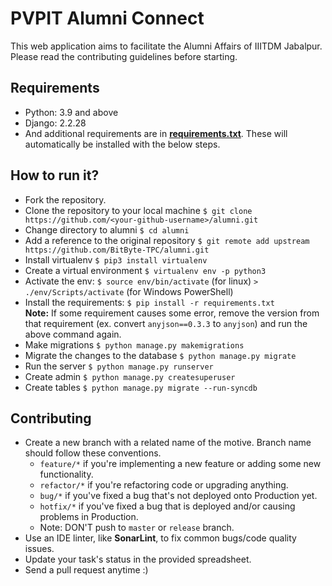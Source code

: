 # PVPIT Alumni Connect   
  This web application aims to facilitate the Alumni Affairs of IIITDM Jabalpur. Please read the contributing guidelines before starting.

## Requirements

 * Python: 3.9 and above
 * Django: 2.2.28 
 * And additional requirements are in [**requirements.txt**](./requirements.txt). These will automatically be installed with the below steps.


## How to run it?

  * Fork the repository.
  * Clone the repository to your local machine `$ git clone https://github.com/<your-github-username>/alumni.git`
  * Change directory to alumni `$ cd alumni`
  * Add a reference to the original repository `$ git remote add upstream https://github.com/BitByte-TPC/alumni.git`
  * Install virtualenv `$ pip3 install virtualenv`  
  * Create a virtual environment `$ virtualenv env -p python3`
  * Activate the env: `$ source env/bin/activate` (for linux) `> ./env/Scripts/activate` (for Windows PowerShell)
  * Install the requirements: `$ pip install -r requirements.txt`  
    **Note:** If some requirement causes some error, remove the version from that requirement (ex. convert `anyjson==0.3.3` to `anyjson`) and run the above command again.
  * Make migrations `$ python manage.py makemigrations`
  * Migrate the changes to the database `$ python manage.py migrate`
  * Run the server `$ python manage.py runserver`
  * Create admin `$ python manage.py createsuperuser`
  * Create tables `$ python manage.py migrate --run-syncdb`

## Contributing  
  * Create a new branch with a related name of the motive. Branch name should follow these conventions. 
    - `feature/*` if you're implementing a new feature or adding some new functionality.
    - `refactor/*` if you're refactoring code or upgrading anything.
    - `bug/*` if you've fixed a bug that's not deployed onto Production yet.
    - `hotfix/*` if you've fixed a bug that is deployed and/or causing problems in Production.
    - Note: DON'T push to `master` or `release` branch.
  * Use an IDE linter, like **SonarLint**, to fix common bugs/code quality issues. 
  * Update your task's status in the provided spreadsheet.
  * Send a pull request anytime :)  
  
